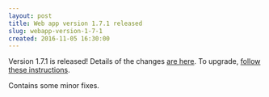 ```yaml
---
layout: post
title: Web app version 1.7.1 released
slug: webapp-version-1-7-1
created: 2016-11-05 16:30:00
---
```



Version 1.7.1 is released! Details of the changes [are here](http://ican.openacalendar.org/webapp/release/1.7.1.html). To upgrade, [follow these instructions](http://docs-superusers.openacalendar.org/en/v1.7.x/upgrading.html).

Contains some minor fixes.
